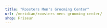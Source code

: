 ```yaml
---
title: "Roosters Men's Grooming Center"
url: /meridian/roosters-mens-grooming-center/
shop: Friseur
---
```

